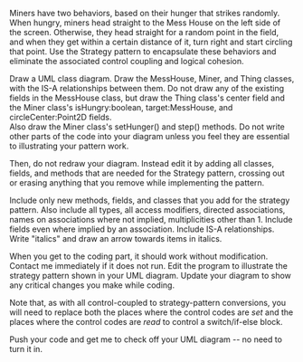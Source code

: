 Miners have two behaviors, based on their hunger that strikes randomly.  When hungry, miners head straight to the
Mess House on the left side of the screen.  Otherwise, they head straight for a random point in the field, and
when they get within a certain distance of it, turn right and start circling that point. Use the Strategy
pattern to encapsulate these behaviors and eliminate the associated control coupling and logical cohesion.

Draw a UML class diagram.  Draw the MessHouse, Miner, and Thing classes, with the IS-A relationships between
them.  Do not draw any of the existing fields in the MessHouse class, but draw the Thing class's center
field and the Miner class's isHungry:boolean, target:MessHouse, and circleCenter:Point2D fields.  
Also draw the Miner class's setHunger() and step() methods.  Do not write other parts of the code into your
diagram unless you feel they are essential to illustrating your pattern work.

Then, do not redraw your diagram. Instead edit it by adding all classes, fields, and methods that are needed
for the Strategy pattern, crossing out or erasing anything that you remove while implementing the pattern.

Include only new methods, fields, and classes that you add for the strategy pattern. Also include all types,
all access modifiers, directed associations, names on associations where not implied, multiplicities other than 1.
Include fields even where implied by an association. Include IS-A relationships. Write "italics" and draw an
arrow towards items in italics.

When you get to the coding part, it should work without modification. Contact me immediately if it does not run.
Edit the program to illustrate the strategy pattern shown in your UML diagram. Update your diagram to show any
critical changes you make while coding.

Note that, as with all control-coupled to strategy-pattern conversions, you will need to replace both the places
where the control codes are _set_ and the places where the control codes are _read_ to control a switch/if-else block.

Push your code and get me to check off your UML diagram -- no need to turn it in.
